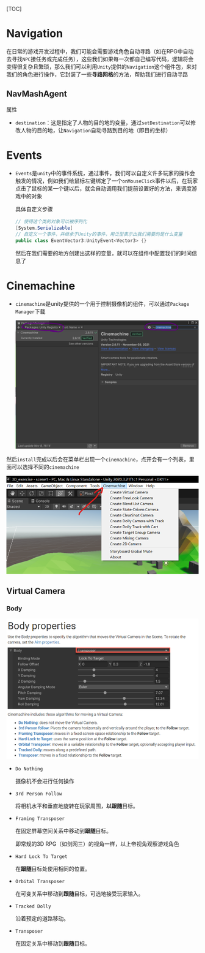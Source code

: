 [TOC]

# Navigation

在日常的游戏开发过程中，我们可能会需要游戏角色自动寻路（如在RPG中自动去寻找`NPC`接任务或完成任务），这些我们如果每一次都自己编写代码，逻辑将会变得很复杂且繁琐，那么我们可以利用`Unity`提供的`Navigation`这个组件包，来对我们的角色进行操作，它封装了一些**寻路网格**的方法，帮助我们进行自动寻路

## NavMashAgent

属性

- `destination`：这是指定了人物的目的地的变量，通过`setDestination`可以修改人物的目的地，让`Navigation`自动寻路到目的地（即目的坐标）

# Events

- `Events`是`unity`中的事件系统，通过事件，我们可以自定义许多玩家的操作会触发的情况，例如我们给鼠标左键绑定了一个`onMouseClick`事件以后，在玩家点击了鼠标的某一个键以后，就会自动调用我们提前设置好的方法，来调度游戏中的对象

  具体自定义步骤

  ```C#
  // 使得这个类的对象可以被序列化
  [System.Serializable]
  // 自定义一个事件，并继承于Unity的事件，用泛型表示出我们需要的是什么变量
  public class EventVector3:UnityEvent<Vector3> {}
  ```

  然后在我们需要的地方创建出这样的变量，就可以在组件中配置我们的时间信息了

# Cinemachine

- `cinemachine`是unity提供的一个用于控制摄像机的组件，可以通过`Package Manager`下载

  <img src="./cinemachine/cinemachine.png" alt="cinemachine" style="zoom:67%;" />

然后`install`完成以后会在菜单栏出现一个`cinemachine`，点开会有一个列表，里面可以选择不同的`cinemachine`

<img src="./cinemachine/cinemachine_box.png" alt="cinemachineBox" style="zoom:67%;" />

## Virtual Camera

### Body

<img src="cinemachine\Virtual Camera\BodyProperties.png" alt="BodyProperties_DoNothing" style="zoom:100%;" />

- `Do Nothing`

  摄像机不会进行任何操作

- `3rd Person Follow`

  将相机水平和垂直地旋转在玩家周围，**以跟随**目标。

- `Framing Transposer`

  在固定屏幕空间关系中移动到**跟随**目标。

  即常规的3D RPG（如剑网三）的视角一样，以上帝视角观察游戏角色

- `Hard Lock To Target`

  在**跟随**目标处使用相同的位置。

- `Orbital Transposer`

  在可变关系中移动到**跟随**目标，可选地接受玩家输入。

- `Tracked Dolly`

  沿着预定的道路移动。

- `Transposer`

  在固定关系中移动到**跟随**目标。

